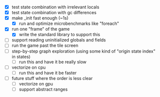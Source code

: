 - [x] test state combination with irrelevant locals
- [x] test state combination with gc differences
- [x] make \_init fast enough (~1s)
  - [x] run and optimize microbenchmarks like "foreach"
- [x] run one "frame" of the game
  - [x] write the standard library to support this
- [ ] support reading uninitialized globals and fields
- [ ] run the game past the tile screen
- [ ] step-by-step graph exploration (using some kind of "origin state index" in states)
  - [ ] run this and have it be really slow
- [ ] vectorize on cpu
  - [ ] run this and have it be faster
- [ ] future stuff where the order is less clear
  - [ ] vectorize on gpu
  - [ ] support abstract ranges
